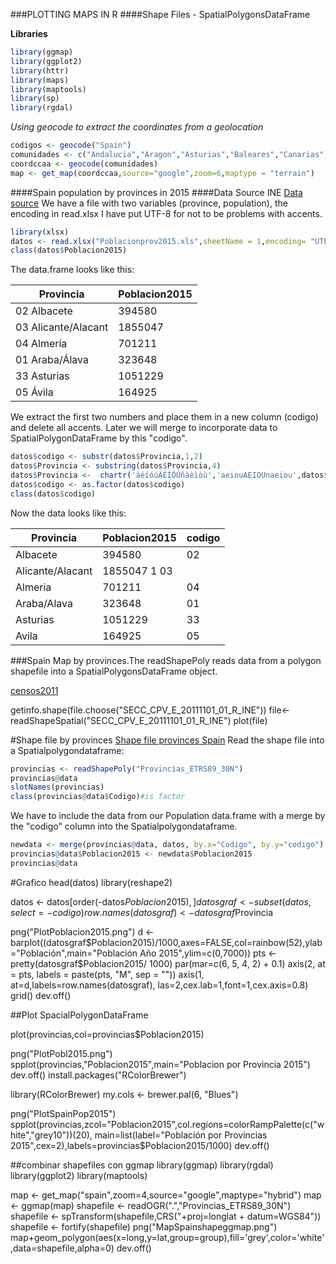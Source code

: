 ###PLOTTING MAPS IN R 
####Shape Files - SpatialPolygonsDataFrame

**Libraries**
```r
library(ggmap)
library(ggplot2)
library(httr)
library(maps)
library(maptools)
library(sp)
library(rgdal)
```
*Using geocode to extract the coordinates from a geolocation*
```r
codigos <- geocode("Spain")
comunidades <- c("Andalucia","Aragon","Asturias","Baleares","Canarias","Cantabria","Castilla La Mancha","Castilla y Leon","Catalunya","Comunidad de Madrid","Comunidad Murciana","Comunidad Valenciana","Extremadura","La Rioja","Galicia","Navarra","Pais Vasco")
coordccaa <- geocode(comunidades)
map <- get_map(coordccaa,source="google",zoom=6,maptype = "terrain")
```
####Spain population by provinces in 2015
####Data Source INE
[Data source](http://www.ine.es/jaxiT3/Tabla.htm?t=2852)
We have a file with two variables (province, population), the encoding in read.xlsx I have put UTF-8 for not to be problems with accents. 

```r
library(xlsx)
datos <- read.xlsx("Poblacionprov2015.xls",sheetName = 1,encoding= "UTF-8") 
class(datos$Poblacion2015)
```
The data.frame looks like this:

 Provincia |Poblacion2015
 ----------|-------------
         02 Albacete |       394580
 03 Alicante/Alacant  |     1855047
          04 Almería   |     701211
      01 Araba/Álava    |    323648
         33 Asturias     |  1051229
            05 Ávila      |  164925

We extract the first two numbers and place them in a new column (codigo) and delete all accents. 
Later we will merge to incorporate data to SpatialPolygonDataFrame by this "codigo".
```r
datos$codigo <- substr(datos$Provincia,1,2)
datos$Provincia <- substring(datos$Provincia,4)
datos$Provincia <-  chartr('áéíóúÁÉÍÓÚñàèìòù','aeiouAEIOUnaeiou',datos$Provincia)
datos$codigo <- as.factor(datos$codigo)
class(datos$codigo)
```
Now the data looks like this:

Provincia| Poblacion2015| codigo
---------|--------------|-------
   Albacete    |    394580  |   02
 Alicante/Alacant |      1855047 1    03
          Almeria  |      701211  |   04
      Araba/Alava   |     323648   |  01
         Asturias    |   1051229   |  33
           Avila      |  164925    | 05

###Spain Map by provinces.The readShapePoly reads data from a polygon shapefile into a SpatialPolygonsDataFrame object.

[censos2011](http://www.ine.es/censos2011_datos/cen11_datos_resultados_seccen.htm)

getinfo.shape(file.choose("SECC_CPV_E_20111101_01_R_INE"))
file<- readShapeSpatial("SECC_CPV_E_20111101_01_R_INE")
plot(file)

#Shape file by provinces
[Shape file provinces Spain](http://www.arcgis.com/home/item.html?id=83d81d9336c745fd839465beab885ab7)
Read the shape file into a Spatialpolygondataframe:
```r
provincias <- readShapePoly("Provincias_ETRS89_30N")
provincias@data 
slotNames(provincias)
class(provincias@data$Codigo)#is factor
```
We have to include the data from our Population data.frame with a merge by the "codigo" column into the Spatialpolygondataframe.
```r
newdata <- merge(provincias@data, datos, by.x="Codigo", by.y="codigo")
provincias@data$Poblacion2015 <- newdata$Poblacion2015
provincias@data
```
#Grafico 
head(datos)
library(reshape2)

datos <- datos[order(-datos$Poblacion2015),]
datosgraf <- subset(datos,select=-codigo)
row.names(datosgraf) <- datosgraf$Provincia


png("PlotPoblacion2015.png")
d <-  barplot((datosgraf$Poblacion2015)/1000,axes=FALSE,col=rainbow(52),ylab="Población",main="Población Año 2015",ylim=c(0,7000))
pts <- pretty(datosgraf$Poblacion2015/ 1000)
par(mar=c(6, 5, 4, 2) + 0.1)
axis(2, at = pts, labels = paste(pts, "M", sep = ""))
axis(1, at=d,labels=row.names(datosgraf), las=2,cex.lab=1,font=1,cex.axis=0.8)
grid()
dev.off()


##Plot SpacialPolygonDataFrame

plot(provincias,col=provincias$Poblacion2015)

png("PlotPobl2015.png")
spplot(provincias,"Poblacion2015",main="Poblacion por Provincia 2015")
dev.off()
install.packages("RColorBrewer")

library(RColorBrewer)
my.cols <- brewer.pal(6, "Blues")

png("PlotSpainPop2015")
spplot(provincias,zcol="Poblacion2015",col.regions=colorRampPalette(c("white","grey10"))(20),
       main=list(label="Población por Provincias 2015",cex=2),labels=provincias$Poblacion2015/1000)
dev.off()

##combinar shapefiles con ggmap
library(ggmap)
library(rgdal)
library(ggplot2)
library(maptools)
 
map <- get_map("spain",zoom=4,source="google",maptype="hybrid")
map <- ggmap(map)
shapefile <- readOGR(".","Provincias_ETRS89_30N")
shapefile <- spTransform(shapefile,CRS("+proj=longlat +  datum=WGS84"))
shapefile <- fortify(shapefile)
png("MapSpainshapeggmap.png")
map+geom_polygon(aes(x=long,y=lat,group=group),fill='grey',color='white',data=shapefile,alpha=0)
dev.off()
